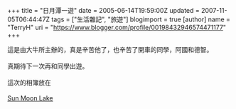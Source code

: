 +++
title = "日月潭一遊"
date = 2005-06-14T19:59:00Z
updated = 2007-11-05T06:44:47Z
tags = ["生活雜記", "旅遊"]
blogimport = true 
[author]
	name = "TerryH"
	uri = "https://www.blogger.com/profile/00198432946574471177"
+++

這是由大牛所主辦的，真是辛苦他了，也辛苦了開車的同學，阿國和德智。<br /><br />真期待下一次再和同學出遊。<br /><br />這次的相簿放在<br /><br /><a href="albums/2005_06_11_sun_moon_lake">Sun Moon Lake</a>
